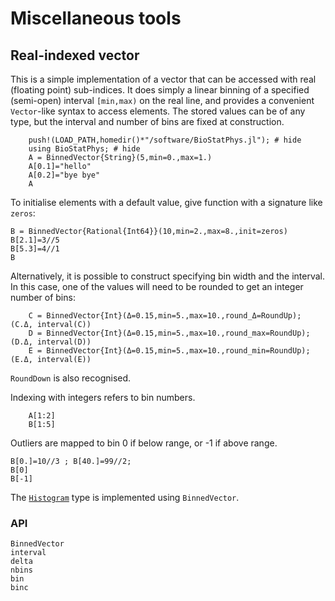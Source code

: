 # Miscellaneous tools

## Real-indexed vector

This is a simple implementation of a vector that can be accessed with real (floating point) sub-indices.  It does simply a linear binning of a specified (semi-open) interval ``[min,max)`` on the real line, and provides a convenient `Vector`-like syntax to access elements.  The stored values can be of any type, but the interval and number of bins are fixed at construction.

```@repl 1
    push!(LOAD_PATH,homedir()*"/software/BioStatPhys.jl"); # hide
    using BioStatPhys; # hide
	A = BinnedVector{String}(5,min=0.,max=1.)
	A[0.1]="hello"
	A[0.2]="bye bye"
	A
```
	
To initialise elements with a default value, give function with a signature like `zeros`: 
```@example 1
B = BinnedVector{Rational{Int64}}(10,min=2.,max=8.,init=zeros)
B[2.1]=3//5
B[5.3]=4//1
B
```

Alternatively, it is possible to construct specifying bin width and the interval.  In this case, one of the values will need to be rounded to get an integer number of bins:
```@repl 1
	C = BinnedVector{Int}(Δ=0.15,min=5.,max=10.,round_Δ=RoundUp); (C.Δ, interval(C))
	D = BinnedVector{Int}(Δ=0.15,min=5.,max=10.,round_max=RoundUp); (D.Δ, interval(D))
	E = BinnedVector{Int}(Δ=0.15,min=5.,max=10.,round_min=RoundUp); (E.Δ, interval(E))
```
`RoundDown` is also recognised.

Indexing with integers refers to bin numbers.
```@repl 1
	A[1:2]
	B[1:5]
```

Outliers are mapped to bin 0 if below range, or -1 if above range.
```@repl 1
B[0.]=10//3 ; B[40.]=99//2;
B[0]
B[-1]
```

The [`Histogram`](@ref) type is implemented using `BinnedVector`.


### API

```@docs
BinnedVector
interval
delta
nbins
bin
binc
```
